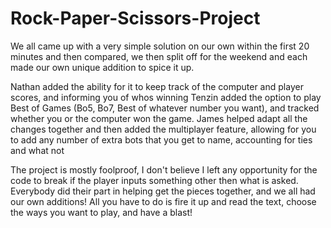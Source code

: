 # Rock-Paper-Scissors-Project

We all came up with a very simple solution on our own within the first 20 minutes and then compared, we then split off for the weekend and each made our own unique addition to spice it up.

Nathan added the ability for it to keep track of the computer and player scores, and informing you of whos winning
Tenzin added the option to play Best of Games (Bo5, Bo7, Best of whatever number you want), and tracked whether you or the computer won the game.
James helped adapt all the changes together and then added the multiplayer feature, allowing for you to add any number of extra bots that you get to name, accounting for ties and what not

The project is mostly foolproof, I don't believe I left any opportunity for the code to break if the player inputs something other then what is asked.
Everybody did their part in helping get the pieces together, and we all had our own additions!
All you have to do is fire it up and read the text, choose the ways you want to play, and have a blast!
